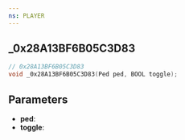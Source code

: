 ```yaml
---
ns: PLAYER
---
```

## _0x28A13BF6B05C3D83

```c
// 0x28A13BF6B05C3D83
void _0x28A13BF6B05C3D83(Ped ped, BOOL toggle);
```

## Parameters
* **ped**:
* **toggle**:
